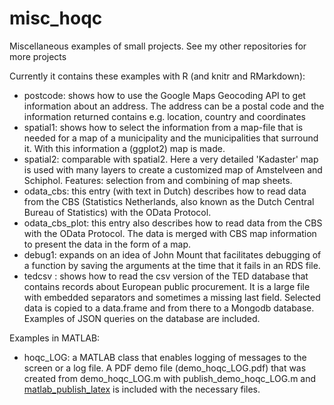 # misc_hoqc
Miscellaneous examples of small projects. See my other repositories for more projects

Currently it contains these examples with R (and knitr and RMarkdown):

- postcode: shows how to use the Google Maps Geocoding API to get information about an address. The address can be a postal code and the information returned contains e.g. location, country and coordinates
- spatial1: shows how to select the information from a map-file that is needed for a map of a municipality and the municipalities that surround it. With this information a (ggplot2) map is made.
- spatial2: comparable with spatial2. Here a very detailed 'Kadaster' map is used with many layers to create a customized map of Amstelveen and Schiphol. Features: selection from and combining of map sheets. 
- odata_cbs: this entry (with text in Dutch) describes how to read data from the CBS (Statistics Netherlands, also known as the Dutch Central Bureau of Statistics) with the OData Protocol. 
- odata_cbs_plot: this entry also describes how to read data from the CBS with the OData Protocol. The data is merged with CBS map information to present the data in the form of a map.
- debug1: expands on an idea of John Mount that facilitates debugging of a function by saving the arguments at the time that it fails in an RDS file. 
- tedcsv : shows how to read the csv version of the TED database that contains records about European public procurement. It is a large file with embedded separators and sometimes a missing last field. Selected data is copied to a data.frame and from there to a Mongodb database. Examples of JSON queries on the database are included.

Examples in MATLAB: 

- hoqc_LOG: a MATLAB class that enables logging of messages to the screen or a log file. A PDF demo file (demo_hoqc_LOG.pdf) that was created from demo_hoqc_LOG.m with publish_demo_hoqc_LOG.m and [matlab_publish_latex](https://github.com/HanOostdijk/matlab_publish_latex.git) is included with the necessary files.

